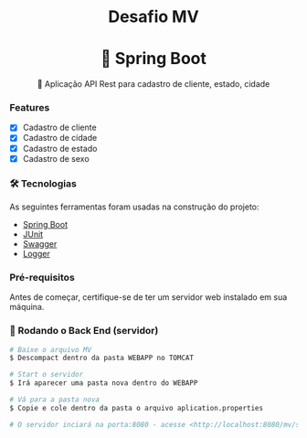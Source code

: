 <h1 align="center">Desafio MV</h1>

<h1 align="center">
    <a>🔗 Spring Boot</a>
</h1>
<p align="center">🚀 Aplicação API Rest para cadastro de cliente, estado, cidade</p>

### Features

- [x] Cadastro de cliente
- [x] Cadastro de cidade
- [x] Cadastro de estado
- [x] Cadastro de sexo 

### 🛠 Tecnologias

As seguintes ferramentas foram usadas na construção do projeto:

- [Spring Boot](https://spring.io/projects/spring-boot)
- [JUnit](https://junit.org/junit4/dependency-info.html)
- [Swagger](https://swagger.io/)
- [Logger](https://docs.spring.io/spring-boot/docs/2.1.18.RELEASE/reference/html/boot-features-logging.html)

### Pré-requisitos

Antes de começar, certifique-se de ter um servidor web instalado em sua máquina.

### 🎲 Rodando o Back End (servidor)

```bash
# Baixe o arquivo MV
$ Descompact dentro da pasta WEBAPP no TOMCAT

# Start o servidor
$ Irá aparecer uma pasta nova dentro do WEBAPP

# Vá para a pasta nova
$ Copie e cole dentro da pasta o arquivo aplication.properties

# O servidor inciará na porta:8080 - acesse <http://localhost:8080/mv/swagger-ui.html>
```
